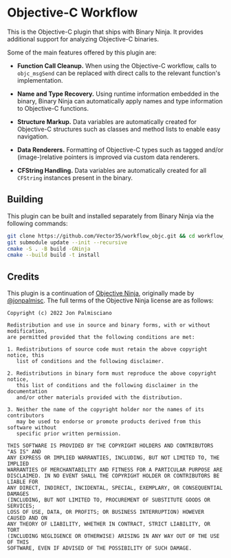 # Objective-C Workflow

This is the Objective-C plugin that ships with Binary Ninja. It provides
additional support for analyzing Objective-C binaries.

Some of the main features offered by this plugin are:

- **Function Call Cleanup.** When using the Objective-C workflow, calls to
  `objc_msgSend` can be replaced with direct calls to the relevant function's
  implementation.

- **Name and Type Recovery.** Using runtime information embedded in the
  binary, Binary Ninja can automatically apply names and type information to
  Objective-C functions.

- **Structure Markup.** Data variables are automatically created for Objective-C
  structures such as classes and method lists to enable easy navigation.

- **Data Renderers.** Formatting of Objective-C types such as tagged and/or
  (image-)relative pointers is improved via custom data renderers.

- **CFString Handling.** Data variables are automatically created for all
  `CFString` instances present in the binary.

## Building

This plugin can be built and installed separately from Binary Ninja via the
following commands:

```sh
git clone https://github.com/Vector35/workflow_objc.git && cd workflow_objc
git submodule update --init --recursive
cmake -S . -B build -GNinja
cmake --build build -t install
```

## Credits

This plugin is a continuation of [Objective Ninja](https://github.com/jonpalmisc/ObjectiveNinja), originally made
by [@jonpalmisc](https://twitter.com/jonpalmisc). The full terms of the
Objective Ninja license are as follows:

```
Copyright (c) 2022 Jon Palmisciano

Redistribution and use in source and binary forms, with or without modification,
are permitted provided that the following conditions are met:

1. Redistributions of source code must retain the above copyright notice, this
   list of conditions and the following disclaimer.

2. Redistributions in binary form must reproduce the above copyright notice,
   this list of conditions and the following disclaimer in the documentation
   and/or other materials provided with the distribution.

3. Neither the name of the copyright holder nor the names of its contributors
   may be used to endorse or promote products derived from this software without
   specific prior written permission.

THIS SOFTWARE IS PROVIDED BY THE COPYRIGHT HOLDERS AND CONTRIBUTORS "AS IS" AND
ANY EXPRESS OR IMPLIED WARRANTIES, INCLUDING, BUT NOT LIMITED TO, THE IMPLIED
WARRANTIES OF MERCHANTABILITY AND FITNESS FOR A PARTICULAR PURPOSE ARE
DISCLAIMED. IN NO EVENT SHALL THE COPYRIGHT HOLDER OR CONTRIBUTORS BE LIABLE FOR
ANY DIRECT, INDIRECT, INCIDENTAL, SPECIAL, EXEMPLARY, OR CONSEQUENTIAL DAMAGES
(INCLUDING, BUT NOT LIMITED TO, PROCUREMENT OF SUBSTITUTE GOODS OR SERVICES;
LOSS OF USE, DATA, OR PROFITS; OR BUSINESS INTERRUPTION) HOWEVER CAUSED AND ON
ANY THEORY OF LIABILITY, WHETHER IN CONTRACT, STRICT LIABILITY, OR TORT
(INCLUDING NEGLIGENCE OR OTHERWISE) ARISING IN ANY WAY OUT OF THE USE OF THIS
SOFTWARE, EVEN IF ADVISED OF THE POSSIBILITY OF SUCH DAMAGE.
```
